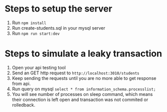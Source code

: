 # Steps to setup the server
1. Run `npm install`
2. Run create-students.sql in your mysql server
3. Run `npm run start:dev`

# Steps to simulate a leaky transaction
1. Open your api testing tool
2. Send an GET http request to `http://localhost:3010/students`
3. Keep sending the requests until you are no more able to get response from api.
4. Run query on mysql `select * from information_schema.processlist;`
5. You will see number of processes on sleep command, which means their connection is left open and transaction was not commited or rolledback.

